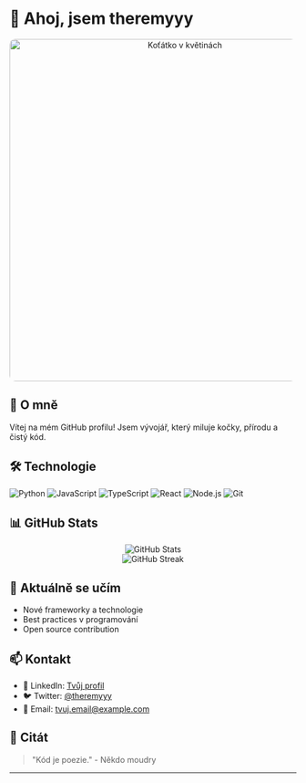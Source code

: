 # 🤎 Ahoj, jsem theremyyy

<div align="center">
  <img src="URL_K_TVOJI_FOTCE" alt="Koťátko v květinách" width="600" style="border-radius: 10px"/>
</div>

## 🌼 O mně

Vítej na mém GitHub profilu! Jsem vývojář, který miluje kočky, přírodu a čistý kód.

## 🛠️ Technologie

![Python](https://img.shields.io/badge/-Python-3776AB?style=flat-square&logo=python&logoColor=white)
![JavaScript](https://img.shields.io/badge/-JavaScript-F7DF1E?style=flat-square&logo=javascript&logoColor=black)
![TypeScript](https://img.shields.io/badge/-TypeScript-3178C6?style=flat-square&logo=typescript&logoColor=white)
![React](https://img.shields.io/badge/-React-61DAFB?style=flat-square&logo=react&logoColor=black)
![Node.js](https://img.shields.io/badge/-Node.js-339933?style=flat-square&logo=node.js&logoColor=white)
![Git](https://img.shields.io/badge/-Git-F05032?style=flat-square&logo=git&logoColor=white)

## 📊 GitHub Stats

<div align="center">
  <img src="https://github-readme-stats.vercel.app/api?username=theremyyy&show_icons=true&theme=radical" alt="GitHub Stats" />
</div>

<div align="center">
  <img src="https://github-readme-streak-stats.herokuapp.com/?user=theremyyy&theme=radical" alt="GitHub Streak" />
</div>

## 🌱 Aktuálně se učím

- Nové frameworky a technologie
- Best practices v programování
- Open source contribution

## 📫 Kontakt

- 💼 LinkedIn: [Tvůj profil](https://linkedin.com/in/tvuj-profil)
- 🐦 Twitter: [@theremyyy](https://twitter.com/theremyyy)
- 📧 Email: tvuj.email@example.com

## 💭 Citát

> "Kód je poezie." - Někdo moudry

---
